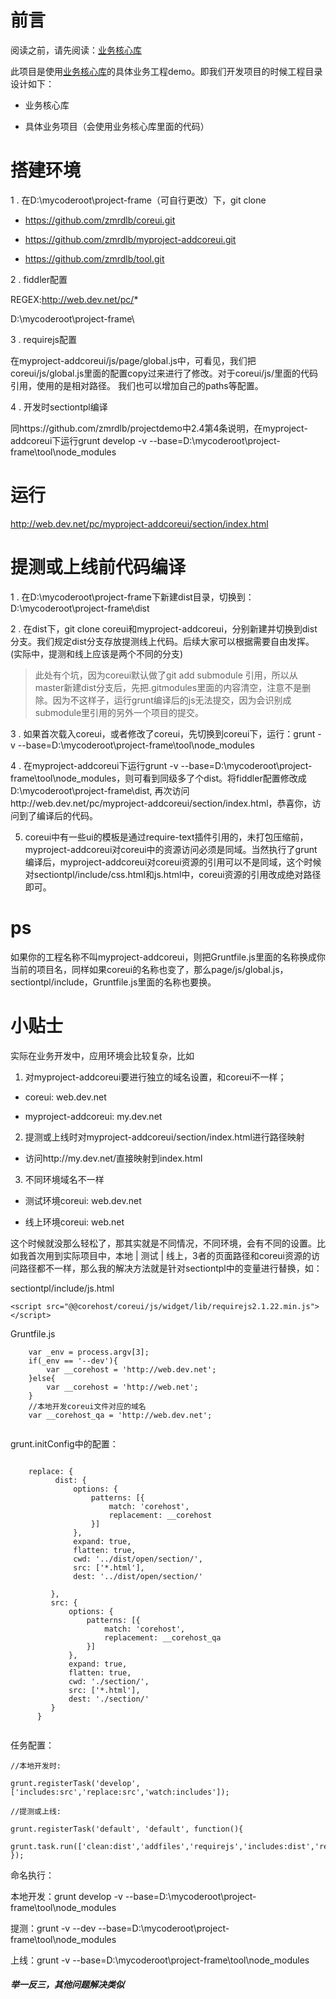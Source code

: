 # 前言

阅读之前，请先阅读：[业务核心库](https://github.com/zmrdlb/myproject-addcoreui)

此项目是使用[业务核心库](https://github.com/zmrdlb/myproject-addcoreui)的具体业务工程demo。即我们开发项目的时候工程目录设计如下：

- 业务核心库

- 具体业务项目（会使用业务核心库里面的代码）

# 搭建环境

1 . 在D:\mycoderoot\project-frame（可自行更改）下，git clone 

- https://github.com/zmrdlb/coreui.git

- https://github.com/zmrdlb/myproject-addcoreui.git

- https://github.com/zmrdlb/tool.git

2 . fiddler配置

REGEX:http://web.dev.net/pc/*

D:\mycoderoot\project-frame\

3 . requirejs配置

在myproject-addcoreui/js/page/global.js中，可看见，我们把coreui/js/global.js里面的配置copy过来进行了修改。对于coreui/js/里面的代码引用，使用的是相对路径。
我们也可以增加自己的paths等配置。

4 . 开发时sectiontpl编译

同https://github.com/zmrdlb/projectdemo中2.4第4条说明，在myproject-addcoreui下运行grunt develop -v --base=D:\mycoderoot\project-frame\tool\node_modules

# 运行

http://web.dev.net/pc/myproject-addcoreui/section/index.html

# 提测或上线前代码编译

1 . 在D:\mycoderoot\project-frame下新建dist目录，切换到：D:\mycoderoot\project-frame\dist

2 . 在dist下，git clone coreui和myproject-addcoreui，分别新建并切换到dist分支。我们规定dist分支存放提测线上代码。后续大家可以根据需要自由发挥。(实际中，提测和线上应该是两个不同的分支)

> 此处有个坑，因为coreui默认做了git add submodule 引用，所以从master新建dist分支后，先把.gitmodules里面的内容清空，注意不是删除。因为不这样子，运行grunt编译后的js无法提交，因为会识别成submodule里引用的另外一个项目的提交。

3 . 如果首次载入coreui，或者修改了coreui，先切换到coreui下，运行：grunt -v --base=D:\mycoderoot\project-frame\tool\node_modules

4 . 在myproject-addcoreui下运行grunt -v --base=D:\mycoderoot\project-frame\tool\node_modules，则可看到同级多了个dist。将fiddler配置修改成D:\mycoderoot\project-frame\dist,
再次访问http://web.dev.net/pc/myproject-addcoreui/section/index.html，恭喜你，访问到了编译后的代码。

5. coreui中有一些ui的模板是通过require-text插件引用的，未打包压缩前，myproject-addcoreui对coreui中的资源访问必须是同域。当然执行了grunt编译后，myproject-addcoreui对coreui资源的引用可以不是同域，这个时候对sectiontpl/include/css.html和js.html中，coreui资源的引用改成绝对路径即可。

# ps

如果你的工程名称不叫myproject-addcoreui，则把Gruntfile.js里面的名称换成你当前的项目名，同样如果coreui的名称也变了，那么page/js/global.js，sectiontpl/include，Gruntfile.js里面的名称也要换。
# 小贴士
实际在业务开发中，应用环境会比较复杂，比如

1. 对myproject-addcoreui要进行独立的域名设置，和coreui不一样；

- coreui: web.dev.net

- myproject-addcoreui: my.dev.net

2. 提测或上线时对myproject-addcoreui/section/index.html进行路径映射

- 访问http://my.dev.net/直接映射到index.html

3. 不同环境域名不一样

- 测试环境coreui: web.dev.net

- 线上环境coreui: web.net

这个时候就没那么轻松了，那其实就是不同情况，不同环境，会有不同的设置。比如我首次用到实际项目中，本地 | 测试 | 线上，3者的页面路径和coreui资源的访问路径都不一样，那么我的解决方法就是针对sectiontpl中的变量进行替换，如：

sectiontpl/include/js.html

```
<script src="@@corehost/coreui/js/widget/lib/requirejs2.1.22.min.js"></script>

```

Gruntfile.js

```
    var _env = process.argv[3];
    if(_env == '--dev'){
        var __corehost = 'http://web.dev.net';
    }else{
        var __corehost = 'http://web.net';
    }
    //本地开发coreui文件对应的域名
    var __corehost_qa = 'http://web.dev.net';
    
```

grunt.initConfig中的配置：

```

    replace: {
          dist: {
              options: {
                  patterns: [{
                      match: 'corehost',
                      replacement: __corehost
                  }]
              },
              expand: true,
              flatten: true,
              cwd: '../dist/open/section/',
              src: ['*.html'],
              dest: '../dist/open/section/'

         },
         src: {
             options: {
                 patterns: [{
                     match: 'corehost',
                     replacement: __corehost_qa
                 }]
             },
             expand: true,
             flatten: true,
             cwd: './section/',
             src: ['*.html'],
             dest: './section/'
         }
      }
      
```

任务配置：

```
//本地开发时:

grunt.registerTask('develop',['includes:src','replace:src','watch:includes']);

//提测或上线:

grunt.registerTask('default', 'default', function(){
  grunt.task.run(['clean:dist','addfiles','requirejs','includes:dist','replace:dist','htmlmin','clean:nouse']);
});

```

命名执行：

本地开发：grunt develop -v --base=D:\mycoderoot\project-frame\tool\node_modules

提测：grunt -v --dev --base=D:\mycoderoot\project-frame\tool\node_modules

上线：grunt -v --base=D:\mycoderoot\project-frame\tool\node_modules


#### _举一反三，其他问题解决类似_
